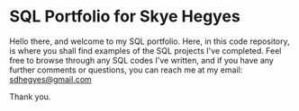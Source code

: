 # SQL Portfolio for Skye Hegyes

Hello there, and welcome to my SQL portfolio. Here, in this code repository, is where you shall find examples of the SQL projects I've completed. Feel free to browse through any SQL codes I've written, and if you have any further comments or questions, you can reach me at my email: sdhegyes@gmail.com

Thank you.
